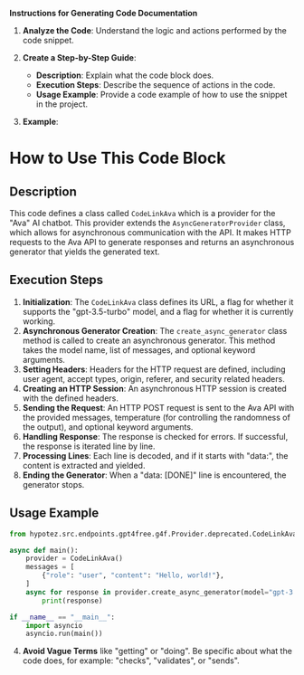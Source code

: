 **Instructions for Generating Code Documentation**

1. **Analyze the Code**: Understand the logic and actions performed by the code snippet.

2. **Create a Step-by-Step Guide**:
    - **Description**: Explain what the code block does.
    - **Execution Steps**: Describe the sequence of actions in the code.
    - **Usage Example**: Provide a code example of how to use the snippet in the project.

3. **Example**:

How to Use This Code Block
=========================================================================================

Description
-------------------------
This code defines a class called `CodeLinkAva` which is a provider for the "Ava" AI chatbot. This provider extends the `AsyncGeneratorProvider` class, which allows for asynchronous communication with the API. It makes HTTP requests to the Ava API to generate responses and returns an asynchronous generator that yields the generated text. 

Execution Steps
-------------------------
1. **Initialization**: The `CodeLinkAva` class defines its URL, a flag for whether it supports the "gpt-3.5-turbo" model, and a flag for whether it is currently working.
2. **Asynchronous Generator Creation**: The `create_async_generator` class method is called to create an asynchronous generator. This method takes the model name, list of messages, and optional keyword arguments.
3. **Setting Headers**: Headers for the HTTP request are defined, including user agent, accept types, origin, referer, and security related headers.
4. **Creating an HTTP Session**: An asynchronous HTTP session is created with the defined headers.
5. **Sending the Request**: An HTTP POST request is sent to the Ava API with the provided messages, temperature (for controlling the randomness of the output), and optional keyword arguments.
6. **Handling Response**: The response is checked for errors. If successful, the response is iterated line by line.
7. **Processing Lines**: Each line is decoded, and if it starts with "data:", the content is extracted and yielded.
8. **Ending the Generator**: When a "data: [DONE]" line is encountered, the generator stops.

Usage Example
-------------------------
```python
from hypotez.src.endpoints.gpt4free.g4f.Provider.deprecated.CodeLinkAva import CodeLinkAva

async def main():
    provider = CodeLinkAva()
    messages = [
        {"role": "user", "content": "Hello, world!"},
    ]
    async for response in provider.create_async_generator(model="gpt-3.5-turbo", messages=messages):
        print(response)

if __name__ == "__main__":
    import asyncio
    asyncio.run(main())
```

4. **Avoid Vague Terms** like "getting" or "doing". Be specific about what the code does, for example: "checks", "validates", or "sends".